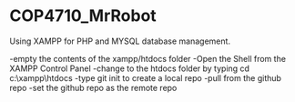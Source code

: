 # COP4710_MrRobot

Using XAMPP for PHP and MYSQL database management.

-empty the contents of the xampp/htdocs folder
-Open the Shell from the XAMPP Control Panel
-change to the htdocs folder by typing cd c:\xampp\htdocs
-type git init to create a local repo
-pull from the github repo
-set the github repo as the remote repo